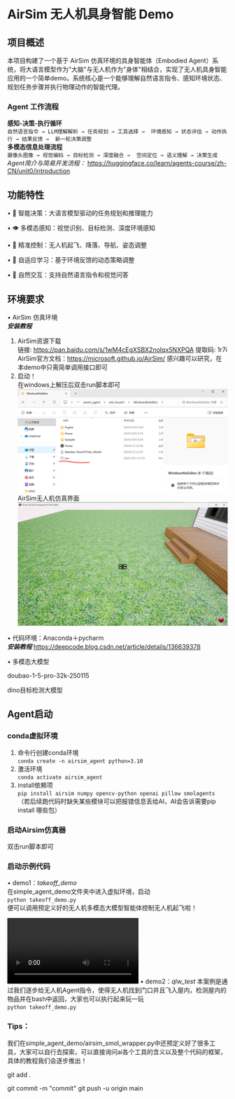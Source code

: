 # AirSim 无人机具身智能 Demo

## 项目概述

本项目构建了一个基于 AirSim 仿真环境的具身智能体（Embodied Agent）系统，将大语言模型作为"大脑"与无人机作为"身体"相结合，实现了无人机具身智能应用的一个简单demo。系统核心是一个能够理解自然语言指令、感知环境状态、规划任务步骤并执行物理动作的智能代理。

### Agent 工作流程
**感知-决策-执行循环**  
``
自然语言指令 → LLM理解解析 → 任务规划 → 工具选择 → 
环境感知 → 状态评估 → 动作执行 → 结果反馈 → 
新一轮决策调整
``  
**多模态信息处理流程**  
``
摄像头图像 → 视觉编码 → 目标检测 → 深度融合 → 
空间定位 → 语义理解 → 决策生成
``  
*Agent简介与简易开发流程：*
https://huggingface.co/learn/agents-course/zh-CN/unit0/introduction
## 功能特性

• 🧠 ​​智能决策​​：大语言模型驱动的任务规划和推理能力

• 👁️ ​​多模态感知​​：视觉识别、目标检测、深度环境感知

• 🚁 ​​精准控制​​：无人机起飞、降落、导航、姿态调整

• 🔄 ​​自适应学习​​：基于环境反馈的动态策略调整

• 💬 ​​自然交互​​：支持自然语言指令和视觉问答

## 环境要求
• AirSim 仿真环境  
***安装教程***  
1. AirSim资源下载  
链接: https://pan.baidu.com/s/1wM4cEgXSBX2noIqx5NXPQA 提取码: 1r7i   
AirSim官方文档：https://microsoft.github.io/AirSim/ 
感兴趣可以研究，在本demo中只需简单调用接口即可
2. 启动！  
在windows上解压后双击run脚本即可
![alt text](img/image.png)
AirSim无人机仿真界面
![alt text](img/e9f4cdf3-64fb-4f45-8cb7-bb5acbbbb562.png)

• 代码环境：Anaconda＋pycharm   
***安装教程*** https://deepcode.blog.csdn.net/article/details/136639378   

• 多模态大模型  

doubao-1-5-pro-32k-250115  

dino目标检测大模型
## Agent启动
### conda虚拟环境
1. 命令行创建conda环境  
``
conda create -n airsim_agent python=3.10  
``
2. 激活环境   
``
conda activate airsim_agent
``
3. install依赖项  
``
pip install airsim numpy opencv-python openai pillow smolagents
``
（若后续跑代码时缺失某些模块可以把报错信息丢给AI，AI会告诉需要pip install 哪些包）

### 启动Airsim仿真器
双击run脚本即可

### 启动示例代码
• demo1：*takeoff_demo*  
在simple_agent_demo文件夹中进入虚拟环境，启动  
``
python takeoff_demo.py
``   
便可以调用预定义好的无人机多模态大模型智能体控制无人机起飞啦！

<video controls src="img/20251009_125926.mp4" title="Title"></video>
• demo2：*qlw_test*
本案例是通过我们逐步给无人机Agent指令，使得无人机找到门口并且飞入屋内，检测屋内的物品并在bash中返回，大家也可以执行起来玩一玩  
``
python takeoff_demo.py
``   

### Tips：
我们在simple_agent_demo/airsim_smol_wrapper.py中还预定义好了很多工具，大家可以自行去探索，可以直接询问ai各个工具的含义以及整个代码的框架，具体的教程我们会逐步推出！


 git add .

git commit -m "commit"
git push -u origin main






